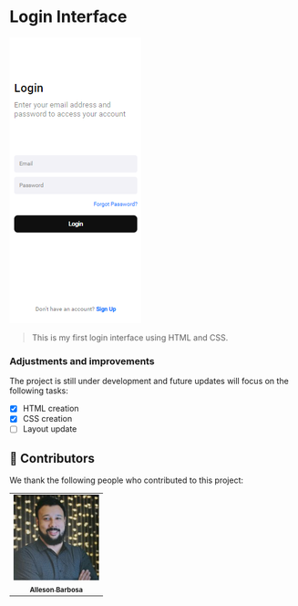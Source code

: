 # Login Interface

<img src=./assets/login_interface.PNG alt="login-interface">

> This is my first login interface using HTML and CSS.

### Adjustments and improvements

The project is still under development and future updates will focus on the following tasks:

- [x] HTML creation
- [x] CSS creation
- [ ] Layout update

## 🤝 Contributors

We thank the following people who contributed to this project:

<table>
  <tr>
    <td align="center">
      <a href="https://www.linkedin.com/in/alleson-de-moura-barbosa-193802210/">
        <img src="./assets/foto.jpg" width="150px;" alt="Foto do Alleson"/><br>
        <sub>
          <b>Alleson Barbosa</b>
        </sub>
      </a>
  </tr>
</table>